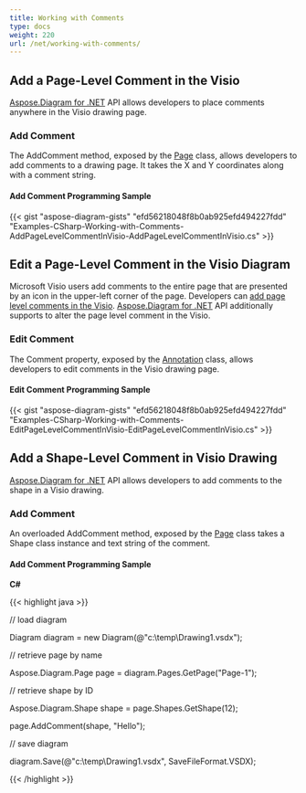 ```yaml
---
title: Working with Comments
type: docs
weight: 220
url: /net/working-with-comments/
---
```


## **Add a Page-Level Comment in the Visio**
[Aspose.Diagram for .NET](https://products.aspose.com/diagram/net) API allows developers to place comments anywhere in the Visio drawing page.
### **Add Comment**
The AddComment method, exposed by the [Page](http://www.aspose.com/api/net/diagram/aspose.diagram/page) class, allows developers to add comments to a drawing page. It takes the X and Y coordinates along with a comment string.
#### **Add Comment Programming Sample**
{{< gist "aspose-diagram-gists" "efd56218048f8b0ab925efd494227fdd" "Examples-CSharp-Working-with-Comments-AddPageLevelCommentInVisio-AddPageLevelCommentInVisio.cs" >}}
## **Edit a Page-Level Comment in the Visio Diagram**
Microsoft Visio users add comments to the entire page that are presented by an icon in the upper-left corner of the page. Developers can [add page level comments in the Visio](/pages/createpage.action?spaceKey=diagramnet&title=Add+a+Page-Level+Comment+in+the+Visio&linkCreation=true&fromPageId=18350768). [Aspose.Diagram for .NET](https://products.aspose.com/diagram/net) API additionally supports to alter the page level comment in the Visio.
### **Edit Comment**
The Comment property, exposed by the [Annotation](http://www.aspose.com/api/net/diagram/aspose.diagram/annotation) class, allows developers to edit comments in the Visio drawing page.
#### **Edit Comment Programming Sample**
{{< gist "aspose-diagram-gists" "efd56218048f8b0ab925efd494227fdd" "Examples-CSharp-Working-with-Comments-EditPageLevelCommentInVisio-EditPageLevelCommentInVisio.cs" >}}
## **Add a Shape-Level Comment in Visio Drawing**
[Aspose.Diagram for .NET](https://www.aspose.com/products/diagram/net) API allows developers to add comments to the shape in a Visio drawing.
### **Add Comment**
An overloaded AddComment method, exposed by the [Page](http://www.aspose.com/api/net/diagram/aspose.diagram/page) class takes a Shape class instance and text string of the comment.
#### **Add Comment Programming Sample**
**C#**

{{< highlight java >}}

 // load diagram

Diagram diagram = new Diagram(@"c:\temp\Drawing1.vsdx");

// retrieve page by name

Aspose.Diagram.Page page = diagram.Pages.GetPage("Page-1");

// retrieve shape by ID

Aspose.Diagram.Shape shape = page.Shapes.GetShape(12);

page.AddComment(shape, "Hello");

// save diagram

diagram.Save(@"c:\temp\Drawing1.vsdx", SaveFileFormat.VSDX);

{{< /highlight >}}
